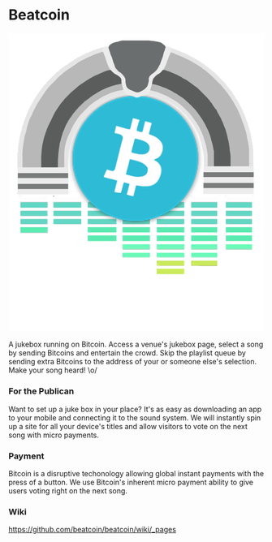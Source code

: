 Beatcoin
========

![alt text](logo.png "Beatcoin - instant smartphone jukebox")

A jukebox running on Bitcoin. Access a venue's jukebox page, select a song by sending Bitcoins and entertain the crowd. Skip the playlist queue by sending extra Bitcoins to the address of your or someone else's selection. Make your song heard! \o/

### For the Publican

Want to set up a juke box in your place? It's as easy as downloading an app to your mobile and connecting it to the sound system. We will instantly spin up a site for all your device's titles and allow visitors to vote on the next song with micro payments.

### Payment

Bitcoin is a disruptive techonology allowing global instant payments with the press of a button. We use Bitcoin's inherent micro payment ability to give users voting right on the next song. 

### Wiki
https://github.com/beatcoin/beatcoin/wiki/_pages
